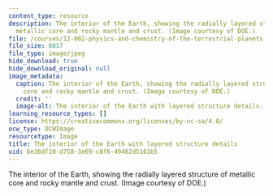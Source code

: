 ```yaml
---
content_type: resource
description: The interior of the Earth, showing the radially layered structure of
  metallic core and rocky mantle and crust. (Image courtesy of DOE.)
file: /courses/12-002-physics-and-chemistry-of-the-terrestrial-planets-fall-2008/be36df10d7583e69c8f649482d5161b5_12-002f08-th.jpg
file_size: 8817
file_type: image/jpeg
hide_download: true
hide_download_original: null
image_metadata:
  caption: The interior of the Earth, showing the radially layered structure of metallic
    core and rocky mantle and crust. (Image courtesy of DOE.)
  credit: ''
  image-alt: The interior of the Earth with layered structure details.
learning_resource_types: []
license: https://creativecommons.org/licenses/by-nc-sa/4.0/
ocw_type: OCWImage
resourcetype: Image
title: The interior of the Earth with layered structure details
uid: be36df10-d758-3e69-c8f6-49482d5161b5
---
```

The interior of the Earth, showing the radially layered structure of metallic core and rocky mantle and crust. (Image courtesy of DOE.)